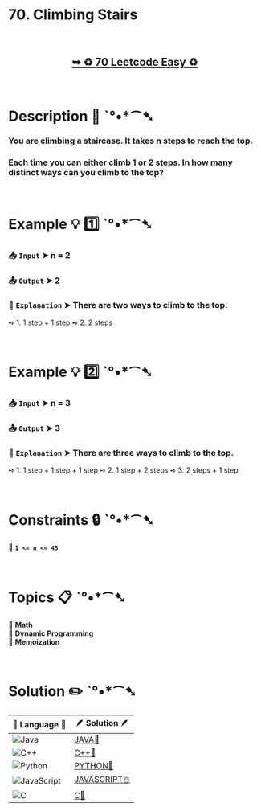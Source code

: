 # 70. Climbing Stairs

</br>

<h2 align="center"> 

<a href="https://leetcode.com/problems/climbing-stairs/description/"><strong>➥ ♻️ 70 Leetcode Easy ♻️ </strong></a>
</h2>

</br>

# Description 📜 ˋ°•*⁀➷

### You are climbing a staircase. It takes n steps to reach the top.

### Each time you can either climb 1 or 2 steps. In how many distinct ways can you climb to the top?

</br>

# Example 💡 1️⃣ ˋ°•*⁀➷

  ### 📥 `Input`  ➤ n = 2

  ### 📤 `Output`  ➤ 2

  ### 🔦 `Explanation`  ➤ There are two ways to climb to the top.

➺ 1. 1 step + 1 step
➺ 2. 2 steps

</br>

# Example 💡 2️⃣ ˋ°•*⁀➷

  ### 📥 `Input` ➤ n = 3

  ### 📤 `Output`  ➤ 3

  ### 🔦 `Explanation` ➤  There are three ways to climb to the top.

➺ 1. 1 step + 1 step + 1 step
➺ 2. 1 step + 2 steps
➺ 3. 2 steps + 1 step

</br>

# Constraints 🔒 ˋ°•*⁀➷

🔹 **`1 <= n <= 45`** </br>

</br>

# Topics 📋 ˋ°•*⁀➷

🔸 **Math**  </br>
🔸 **Dynamic Programming**  </br>
🔸 **Memoization**  </br>

</br>

# Solution ✏️ ˋ°•*⁀➷

| 📒 Language 📒  | 🪶 Solution 🪶 |
| ------------- | ------------- |
|  ![Java](https://img.shields.io/badge/java-%23ED8B00.svg?style=for-the-badge&logo=openjdk&logoColor=white)  | [JAVA🍁]() |
|  ![C++](https://img.shields.io/badge/c++-%2300599C.svg?style=for-the-badge&logo=c%2B%2B&logoColor=white)  | [C++🎲]()  |
|  ![Python](https://img.shields.io/badge/python-3670A0?style=for-the-badge&logo=python&logoColor=ffdd54)    | [PYTHON🍰]() |
| ![JavaScript](https://img.shields.io/badge/javascript-%23323330.svg?style=for-the-badge&logo=javascript&logoColor=%23F7DF1E)   | [JAVASCRIPT☃️]() |
|   ![C](https://img.shields.io/badge/c-%2300599C.svg?style=for-the-badge&logo=c&logoColor=white)   | [C💖]()  |
